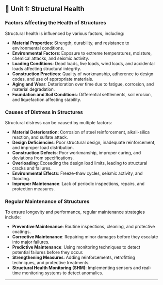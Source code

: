 ## 📖 Unit 1: Structural Health

### **Factors Affecting the Health of Structures**
Structural health is influenced by various factors, including:
- **Material Properties**: Strength, durability, and resistance to environmental conditions.
- **Environmental Factors**: Exposure to extreme temperatures, moisture, chemical attacks, and seismic activity.
- **Loading Conditions**: Dead loads, live loads, wind loads, and accidental loads affecting structural integrity.
- **Construction Practices**: Quality of workmanship, adherence to design codes, and use of appropriate materials.
- **Aging and Wear**: Deterioration over time due to fatigue, corrosion, and material degradation.
- **Foundation and Soil Conditions**: Differential settlements, soil erosion, and liquefaction affecting stability.

### **Causes of Distress in Structures**
Structural distress can be caused by multiple factors:
- **Material Deterioration**: Corrosion of steel reinforcement, alkali-silica reaction, and sulfate attack.
- **Design Deficiencies**: Poor structural design, inadequate reinforcement, and improper load distribution.
- **Construction Defects**: Poor workmanship, improper curing, and deviations from specifications.
- **Overloading**: Exceeding the design load limits, leading to structural cracks and failures.
- **Environmental Effects**: Freeze-thaw cycles, seismic activity, and flooding.
- **Improper Maintenance**: Lack of periodic inspections, repairs, and protection measures.

### **Regular Maintenance of Structures**
To ensure longevity and performance, regular maintenance strategies include:
- **Preventive Maintenance**: Routine inspections, cleaning, and protective coatings.
- **Corrective Maintenance**: Repairing minor damages before they escalate into major failures.
- **Predictive Maintenance**: Using monitoring techniques to detect potential failures before they occur.
- **Strengthening Measures**: Adding reinforcements, retrofitting techniques, and protective treatments.
- **Structural Health Monitoring (SHM)**: Implementing sensors and real-time monitoring systems to detect anomalies.

---
